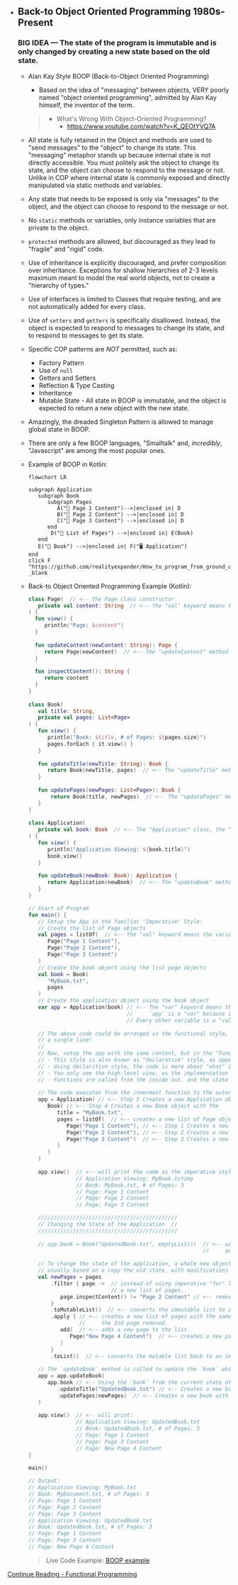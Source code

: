 - ## Back-to Object Oriented Programming 1980s-Present
    ### BIG IDEA — The state of the program is immutable and is only changed by creating a new state based on the old state.
    
    - Alan Kay Style BOOP (Back-to-Object Oriented Programming)
        - Based on the idea of "messaging" between objects, VERY poorly named "object oriented programming", admitted 
          by Alan Kay himself, the inventor of the term.

        > - What's Wrong With Object-Oriented Programming?
        >   - https://www.youtube.com/watch?v=K_QEOtYVQ7A
    
    - All state is fully retained in the Object and methods are used to "send messages" to the "object" to
      change its state. This "messaging" metaphor stands up because internal state is not directly accessible. You
      must politely ask the object to change its state, and the object can choose to respond to the message or not.
      Unlike in COP where internal state is commonly exposed and directly manipulated via static methods and variables.
    - Any state that needs to be exposed is only via "messages" to the object, and the object can choose to respond to
      the message or not.
    - No `static` methods or variables, only instance variables that are private to the object.
    - `protected` methods are allowed, but discouraged as they lead to "fragile" and "rigid" code.
    - Use of inheritance is explicitly discouraged, and prefer composition over inheritance. Exceptions for shallow
      hierarchies of 2-3 levels maximum meant to model the real world objects, not to create a "hierarchy of types."
    - Use of interfaces is limited to Classes that require testing, and are not automatically added for every class.
    - Use of `setters` and `getters` is specifically disallowed. Instead, the object is expected to respond to messages to change its
      state, and to respond to messages to get its state.
    - Specific COP patterns are *NOT* permitted, such as:
        - Factory Pattern
        - Use of `null`
        - Getters and Setters
        - Reflection & Type Casting
        - Inheritance
        - Mutable State - All state in BOOP is immutable, and the object is expected to return a new object with the new state.
    - Amazingly, the dreaded Singleton Pattern is allowed to manage global state in BOOP.
    - There are only a few BOOP languages, "Smalltalk" and, _incredibly_, "Javascript" are among the most popular ones.
    
    - Example of BOOP in Kotlin:

       ```mermaid
       flowchart LR
       
       subgraph Application
          subgraph Book
             subgraph Pages
                A("📄 Page 1 Content")-->|enclosed in| D
                B("📄 Page 2 Content") -->|enclosed in| D
                C("📄 Page 3 Content") -->|enclosed in| D
             end
              D("📑 List of Pages") -->|enclosed in| E(Book)
          end
          E("📖 Book") -->|enclosed in| F("🖥️ Application")
       end
       click F "https://github.com/realityexpander/How_to_program_from_ground_up/blob/main/src/main/kotlin/boopExample.kt" _blank
       
       ```
    - Back-to Object Oriented Programming Example (Kotlin):
      ```Kotlin
      class Page(  // <-- the Page class constructor
         private val content: String  // <-- the "val" keyword means the variable is immutable and can only be assigned once.
      ) {
        fun view() {
           println("Page: $content")
        }
        
        fun updateContent(newContent: String): Page {
           return Page(newContent)  // <-- the "updateContent" method is expected to return a new object with the new state.
        }
        
        fun inspectContent(): String {
           return content
        }
      }
 
      class Book(
         val title: String,
         private val pages: List<Page>
      ) {
         fun view() {
            println("Book: $title, # of Pages: ${pages.size}")
            pages.forEach { it.view() }
         }
         
         fun updateTitle(newTitle: String): Book {
            return Book(newTitle, pages)  // <-- The "updateTitle" method returns a new object with the new state.
         }
         
         fun updatePages(newPages: List<Page>): Book {
             return Book(title, newPages)  // <-- The "updatePages" method returns a new object with the new state.
         }
      }
 
      class Application(
         private val book: Book  // <-- The "Application" class, the "val" keyword means the variable is immutable.
      ) {
         fun view() {
            println("Application Viewing: ${book.title}")
            book.view()
         }
 
         fun updateBook(newBook: Book): Application {
            return Application(newBook)  // <-- The "updateBook" method returns a new object with the new state.
         }
      }
      
      // Start of Program
      fun main() {
         // Setup the App in the familiar "Imperative" Style:
         // Create the list of Page objects
         val pages = listOf(  // <-- the "val" keyword means the variable is immutable and can only be assigned once.
            Page("Page 1 Content"),
            Page("Page 2 Content"),
            Page("Page 3 Content")
         )
         // Create the book object using the list page objects
         val book = Book(
            "MyBook.txt",
            pages
         )
         // Create the application object using the book object 
         var app = Application(book) // <-- The "var" keyword means the variable is mutable,
                                     //     `app` is a "var" because it's expected to change state.
                                     // Every other variable is a "val" and is immutable.
 
         // The above code could be arranged in the functional style, where the state of the program is created in 
         // a single line!
         //
         // Now, setup the app with the same content, but in the "Functional" Style:
         // - This style is also known as "declarative" style, as opposed to the familiar "imperative" style.
         // - Using declaritive style, the code is more about "what" is being done, rather than "how" it's being done.
         // - You only see the high-level view, as the implementation details are hidden deeper in the code.
         // - Functions are called from the inside out, and the state of the program is created in a single line. 
         
         // The code executes from the innermost function to the outermost function (step 1 to step 5.)
         app = Application( // <-- Step 5 Creates a new Application object with the book object.
            Book( // <-- Step 4 Creates a new Book object with the
               title = "MyBook.txt",
               pages = listOf(  // <-- creates a new list of Page objects with the content "Page 1 Content", "Page 2 Content", "Page 3 Content"
                  Page("Page 1 Content"), // <-- Step 1 Creates a new Page object with the content "Page 1 Content"
                  Page("Page 2 Content"), // <-- Step 2 Creates a new Page object with the content "Page 2 Content"
                  Page("Page 3 Content")  // <-- Step 3 Creates a new Page object with the content "Page 3 Content"
               )
            )
         )
 
         app.view()  // <-- will print the same as the imperative style:
                     // Application Viewing: MyBook.txtimp
                     // Book: MyBook.txt, # of Pages: 3
                     // Page: Page 1 Content
                     // Page: Page 2 Content
                     // Page: Page 3 Content
      
         ////////////////////////////////////////////   
         // Changing the State of the Application  //
         ////////////////////////////////////////////
        
         // app.book = Book("UpdatedBook.txt", emptyList())  // <-- will not compile, as the variable `book` is immutable
                                                             //     and cannot be modified. It can only be replaced.
         
         // To change the state of the application, a whole new object must be created with the new state,
         // usually based on a copy the old state, with modifications to reflect the new state.
         val newPages = pages
             .filter { page ->  // instead of using imperative "for" loops, "filter" internally uses a loop to create
                                // a new list of pages.
                page.inspectContent() != "Page 2 Content" // <-- removes the 2nd page from the list.
             }
             .toMutableList()  // <-- converts the immutable list to a mutable list to allow for adding a new page.
             .apply { // <-- creates a new list of pages with the same content as the original list, but with 
                      //     the 2nd page removed.
                add(  // <-- adds a new page to the list.
                   Page("New Page 4 Content")  // <-- creates a new page with the content "New Page 4 Content"
                )
             }
             .toList()  // <-- converts the mutable list back to an immutable list.
         
         // The `updateBook` method is called to update the `book` which will create a `app` with the new state.
         app = app.updateBook(
            app.book // <-- Using the `book` from the current state of the application to copy the state of the `book`.
               .updateTitle("UpdatedBook.txt") // <-- Creates a new book with the updated name and the same `pages`.
               .updatePages(newPages)  // <-- Creates a new book with the updated `pages` and the same `title`.
         )
         
         app.view()  // <-- will print:
                     // Application Viewing: UpdatedBook.txt
                     // Book: UpdatedBook.txt, # of Pages: 3
                     // Page: Page 1 Content
                     // Page: Page 3 Content
                     // Page: New Page 4 Content
      }
      
      main()
 
      // Output:
      // Application Viewing: MyBook.txt
      // Book: MyDocument.txt, # of Pages: 3
      // Page: Page 1 Content
      // Page: Page 2 Content
      // Page: Page 3 Content
      // Application Viewing: UpdatedBook.txt
      // Book: UpdatedBook.txt, # of Pages: 3
      // Page: Page 1 Content
      // Page: Page 3 Content
      // Page: New Page 4 Content
      
      ```
      > Live Code Example: [BOOP example](src/main/kotlin/boopExample.kt)   

[Continue Reading - Functional Programming](FunctionalProgramming.md)